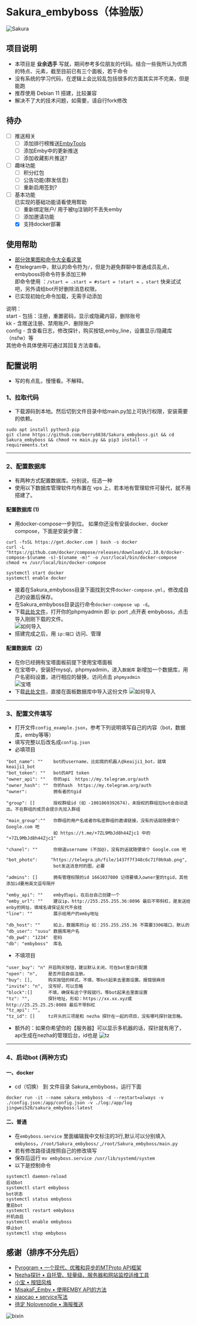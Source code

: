 # Sakura_embyboss（体验版）

![Sakura](./image/sakura.png)

## 项目说明

- 本项目是 **业余选手** 写就，期间参考多位朋友的代码。结合一些我所认为优质的特点、元素，截至目前已有三个面板，若干命令
- 没有系统的学习代码，在逻辑上会比较乱包括很多的方面其实并不完美，但是能跑
- 推荐使用 Debian 11 搭建，比较兼容
- 解决不了大的技术问题，如需要，请自行fork修改

## 待办

- [ ] 推送相关
    - [ ] 添加排行榜推送[EmbyTools](https://github.com/Nolovenodie/EmbyTools)
    - [ ] 添加Emby中的更新推送
    - [ ] 添加收藏影片推送?
- [ ] 趣味功能
    - [ ] 积分红包
    - [ ] 公告功能(群发信息)
    - [ ] 重新启用签到?
- [ ] 基本功能  
  已实现的基础功能请看使用帮助
    - [ ] 重新绑定账户/ 用于被tg注销时不丢失emby
    - [ ] 添加邀请功能
    - [x] 支持docker部署

## 使用帮助

- [部分效果图和命令大全看这里](https://telegra.ph/embyboss-05-29)
- 在telegram中，默认的命令符为`/`，但是为避免群聊中普通成员乱点，embyboss将命令符多添加三种  
  即命令使用 ：`/start = .start = #start = !start = 。start`   快来试试吧，另外请给bot开好删除消息权限。
- 已实现初始化命令加载，无需手动添加

说明：  
start - 包括：注册，重置密码，显示或隐藏内容，删除账号  
kk - 含赠送注册、禁用账户、删除账户  
config - 含查看日志，修改探针，购买按钮,emby_line，设置显示/隐藏库（nsfw）等  
其他命令具体使用可通过其回复方法查看。

## 配置说明

- 写的有点乱，慢慢看。不解释。

### 1、拉取代码

- 下载源码到本地。然后切到文件目录中给main.py加上可执行权限，安装需要的依赖。

```
sudo apt install python3-pip
git clone https://github.com/berry8838/Sakura_embyboss.git && cd Sakura_embyboss && chmod +x main.py && pip3 install -r requirements.txt
```

---------------------

### 2、配置数据库

- 有两种方式配置数据库。分别说，任选一种
- 使用以下数据库管理软件均布置在 vps 上，若本地有管理软件可替代，就不用搭建了。

#### 配置数据库 (1)

- 用docker-compose一步到位。
  如果你还没有安装docker、docker compose，下面是安装步骤：

```shell
curl -fsSL https://get.docker.com | bash -s docker
curl -L "https://github.com/docker/compose/releases/download/v2.10.0/docker-compose-$(uname -s)-$(uname -m)" -o /usr/local/bin/docker-compose
chmod +x /usr/local/bin/docker-compose

systemctl start docker 
systemctl enable docker
```

- 接着在Sakura_embyboss目录下面找到文件`docker-compose.yml`，修改成自己的设置后保存。
- 在Sakura_embyboss目录运行命令`docker-compose up -d`。
- 下载[此处文件](https://github.com/berry8838/Sakura_embyboss/blob/master/_mysql/embyboss.sql)，打开你的phpmyadmin 即 ip:
  port ,点开表 embyboss，点击导入刚刚下载的文件。  
  ![如何导入](./image/mysql.png)
- 搭建完成之后，用 `ip:端口` 访问、管理

#### 配置数据库（2）

- 在你已经拥有宝塔面板前提下使用宝塔面板
- 在宝塔中，安装好mysql，phpmyadmin，进入`数据库` 新增加一个数据库，用户名密码设置，进行相应的替换，访问点击 `phpmyadmin`  
  ![宝塔](./image/bt.png)
- 下载[此处文件](https://github.com/berry8838/Sakura_embyboss/blob/master/_mysql/embyboss.sql)，直接在面板数据库中导入这份文件
  ![如何导入](./image/mysql.png)

------------------

### 3、配置文件填写

- 打开文件`config_example.json`，参考下列说明填写自己的内容（bot，数据库，emby等等）
- 填写完整以后改名成`config.json`
- 必填项目

```
"bot_name": ""    bot的username，比如我的机器人@keaiji1_bot，就填keaiji1_bot
"bot_token": ""   bot的API token
"owner_api": ""   你的api  https://my.telegram.org/auth
"owner_hash": ""  你的hash  https://my.telegram.org/auth
"owner":          拥有者的tgid

"group": []       授权群组id (如 -1001869392674)，未授权的群组拉bot会自动退出。不在群组的成员会提示先加入群组

"main_group":""   你群组的用户名或者你私密群组的邀请链接，没有的话就随便填个 Google.com 吧  
                  如 https://t.me/+7ZL9MbJd8h44Zjc1 中的 "+7ZL9MbJd8h44Zjc1"
                  
"chanel": ""      你频道username (不加@)，没有的话就随便填个 Google.com 吧

"bot_photo":     "https://telegra.ph/file/1437f7f348c6c71f0b9ab.png",
                  bot发送消息时的图，必要
                  
"admins": []      拥有管理权限的id 1661037800 记得要填入owner里的tgid，其他添加id要用英文逗号隔开

"emby_api": ""    emby的api，在后台自己创建一个
"emby_url": ""    建议ip，http://255.255.255.36:8096 最后不带斜杠，是发送给enby的网址，填域名请保证反代不会挂
"line": ""        展示给用户的emby地址

"db_host": ""     如上，数据库的ip 如：255.255.255.36 不需要3306端口，默认的
"db_user": "susu" 数据库用户名
"db_pwd": "1234"  密码
"db": "embyboss"  库名
```

- 不填项目

```
"user_buy": "n" 开启购买按钮，建议默认关闭，可在bot里自行配置
"open": "n",    是否开启自由注册。
"buy": [],      购买按钮的样式，不填，等bot起来去里面设置。报错很麻烦
"invite": "n",  没写好，可以忽略
"block":[]      不填，确保有这个字段就行。等bot起来去里面设置
"tz": "",       探针地址，形如：https://xx.xx.xyz或http://25.25.25.25:8008 最后不带斜杠
"tz_api": "",
"tz_id": []     tz开头的三项是和 nezha 探针在一起的项目，没有哪吒探针就忽略。
```

- 额外的：如果你希望你的【服务器】可以显示多机器的话，探针就有用了，api生成在nezha的管理后台，id也是
  ![tz](./image/fwq.png)

------------

### 4、启动bot (两种方式)

#### 一、docker

- cd（切换） 到 文件目录 Sakura_embyboss，运行下面

```shell
docker run -it --name sakura_embyboss -d --restart=always -v ./config.json:/app/config.json -v ./log:/app/log jingwei520/sakura_embyboss:latest
```

#### 二、普通

- 在`embyboss.service`
  里面编辑我中文标注的3行,默认可以分别填入`embyboss`，`/root/Sakura_embyboss/` ,`/root/Sakura_embyboss/main.py`
- 若有修改路径请按照自己的修改填写
- 保存后运行 `mv embyboss.service /usr/lib/systemd/system`
- 以下是控制命令

```
systemctl daemon-reload
启动bot
systemctl start embyboss
bot状态
systemctl status embyboss
重启bot
systemctl restart embyboss
开机自启
systemctl enable embyboss
停止bot
systemctl stop embyboss
```

## 感谢（排序不分先后）

- [Pyrogram • 一个现代、优雅和异步的MTProto API框架](https://github.com/pyrogram/pyrogram)
- [Nezha探针 • 自托管、轻量级、服务器和网站监控运维工具](https://github.com/naiba/nezha)
- [小宝 • 按钮风格](https://t.me/EmbyClubBot)
- [MisakaF_Emby • 使用EMBY API的方法](https://github.com/MisakaFxxk/MisakaF_Emby)
- [xiaocao • service写法](https://github.com/xiaocao666tzh/EmbyBot)
- [待定 Nolovenodie • 海报推送](https://github.com/Nolovenodie/EmbyTools)

![bixin](./image/bixin.jpg)
